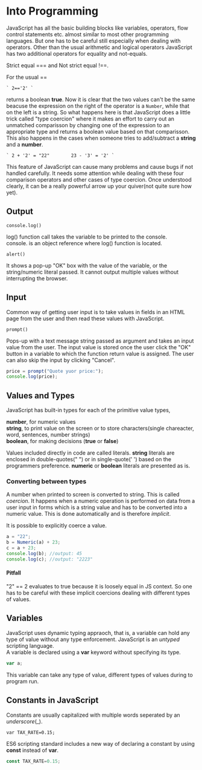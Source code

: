 # Into Programming

JavaScript has all the basic building blocks like variables, operators, flow control statements etc. almost similar to most other programming
languages. But one has to be careful still especially when dealing with operators. Other than the usual arithmetic and logical operators
JavaScript has two additional operators for equality and not-equals.

Strict equal === and Not strict equal !==.

For the usual ==  

	` 2=='2' `  

returns a boolean **true**. Now it is clear that the two values can't be the same beacuse the expression on the right of the operator is a `Number`,
while that on the left is a string. So what happens here is that JavaScript does a little trick called "type coercion" where it makes an effort to
carry out an unmatched comparisson by changing one of the expression to an appropriate type and returns a boolean value based on that comparisson.
This also happens in the cases when someone tries to add/subtract a **string** and a **number**.

	` 2 + '2' = "22"		23 - '3' = '2' `  

This feature of JavaScript can cause many problems and cause bugs if not handled carefully. It needs some attention while dealing with these four
comparison operators and other cases of type coercion. Once understood clearly, it can be a really powerful arrow up your quiver(not quite sure how
yet).

## Output

`console.log()`  

log() function call takes the variable to be printed to the console.  
console. is an object reference where log() function is located.

`alert()`  

It shows a pop-up "OK" box with the value of the variable, or the string/numeric literal passed. It cannot output multiple values without interrupting
the browser.

## Input

Common way of getting user input is to take values in fields in an HTML page from the user and then read these values with JavaScript.

`prompt()`  

Pops-up with a text message string passed as argument and takes an input value from the user. The input value is stored once the user click the "OK"
button in a variable to which the function return value is assigned. The user can also skip the input by clicking "Cancel".

```javascript
price = prompt("Quote yuor price:");
console.log(price);
```  

## Values and Types

JavaScript has built-in types for each of the primitive value types,  
  
**number**, for numeric values  
**string**, to print value on the screen or to store characters(single chareacter, word, sentences, number strings)  
**boolean**, for making decisions (**true** or **false**)  

Values included directly in code are called literals. **string** literals are enclosed in double-quotes(" ") or in single-quote(' ') based on the
programmers preference. **numeric** or **boolean** literals are presented as is.

### Converting between types

A number when printed to screen is converted to string. This is called _coercion_. It happens when a numeric operation is performed on data from a
user input in forms which is a string value and has to be converted into a numeric value. This is done automatically and is therefore _implicit_.  

It is possible to explicitly coerce a value.  

```javascript
a = "22";
b = Numeric(a) + 23;
c = a + 23;
console.log(b); //output: 45
console.log(c); //output: "2223"
```  

#### Pitfall

"2" == 2 evaluates to true because it is loosely equal in JS context. So one has to be careful with these implicit coercions dealing with different
types of values.

## Variables

JavaScript uses dynamic typing appraoch, that is, a variable can hold any type of value without any type enforcement. JavaScript is an _untyped_
scripting language.  
A variable is declared using a **var** keyword without specifying its type.  

```javascript
var a;
```  

This variable can take any type of value, different types of values during to program run.  

## Constants in JavaScript

Constants are usually capitalized with multiple words seperated by an _underscore_(_).  

```javascrupt
var TAX_RATE=0.15;
```  

ES6 scripting standard includes a new way of declaring a constant by using **const** instead of **var**.  

```javascript
const TAX_RATE=0.15;
```
